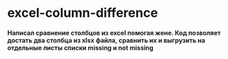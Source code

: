 # excel-column-difference
#### Написал сравнение столбцов из excel помогая жене. Код позволяет достать два столбца из xlsx файла, сравнить их и выгрузить на отдельные листы списки missing и not missing
